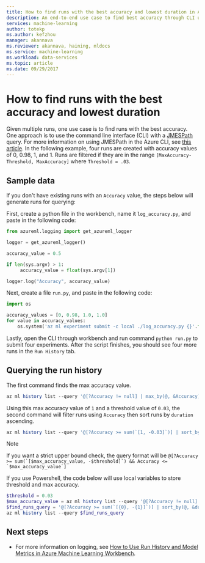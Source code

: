 ```yaml
---
title: How to find runs with the best accuracy and lowest duration in Azure Machine Learning Workbench | Microsoft Docs
description: An end-to-end use case to find best accuracy through CLI using Azure Machine Learning Workbench
services: machine-learning
author: totekp
ms.author: kefzhou
manager: akannava
ms.reviewer: akannava, haining, mldocs
ms.service: machine-learning
ms.workload: data-services
ms.topic: article
ms.date: 09/29/2017
---
```

# How to find runs with the best accuracy and lowest duration
Given multiple runs, one use case is to find runs with the best accuracy. One approach is to use the command line interface (CLI) with a [JMESPath](http://jmespath.org/) query. For more information on using JMESPath in the Azure CLI, see [this article](https://docs.microsoft.com/cli/azure/query-azure-cli?view=azure-cli-latest). In the following example, four runs are created with accuracy values of 0, 0.98, 1, and 1. Runs are filtered if they are in the range `[MaxAccuracy-Threshold, MaxAccuracy]` where `Threshold = .03`.

## Sample data
If you don't have existing runs with an `Accuracy` value, the steps below will generate runs for querying:

First, create a python file in the workbench, name it `log_accuracy.py`, and paste in the following code:
```python
from azureml.logging import get_azureml_logger

logger = get_azureml_logger()

accuracy_value = 0.5

if len(sys.argv) > 1:
     accuracy_value = float(sys.argv[1])

logger.log("Accuracy", accuracy_value)
```

Next, create a file `run.py`, and paste in the following code:
```python
import os

accuracy_values = [0, 0.98, 1.0, 1.0]
for value in accuracy_values:
    os.system('az ml experiment submit -c local ./log_accuracy.py {}'.format(value))
```

Lastly, open the CLI through workbench and run command `python run.py` to submit four experiments. After the script finishes, you should see four more runs in the `Run History` tab.

## Querying the run history
The first command finds the max accuracy value.
```powershell
az ml history list --query '@[?Accuracy != null] | max_by(@, &Accuracy).Accuracy'
```

Using this max accuracy value of `1` and a threshold value of `0.03`, the second command will filter runs using `Accuracy` then sort runs by `duration` ascending.
```powershell
az ml history list --query '@[?Accuracy >= sum(`[1, -0.03]`)] | sort_by(@, &duration)'
```
> [!NOTE]
> If you want a strict upper bound check, the query format will be ``@[?Accuracy >= sum(`[$max_accuracy_value, -$threshold]`) && Accuracy <= `$max_accuracy_value`]``

If you use Powershell, the code below will use local variables to store threshold and max accuracy.
```powershell
$threshold = 0.03
$max_accuracy_value = az ml history list --query '@[?Accuracy != null] | max_by(@, &Accuracy).Accuracy'
$find_runs_query = '@[?Accuracy >= sum(`[{0}, -{1}]`)] | sort_by(@, &duration)' -f $max_accuracy_value, $threshold
az ml history list --query $find_runs_query
```

## Next steps
- For more information on logging, see [How to Use Run History and Model Metrics in Azure Machine Learning Workbench](how-to-use-run-history-model-metrics.md).    

